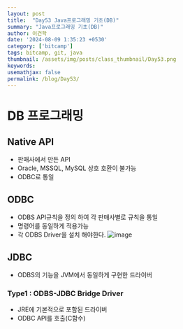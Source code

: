 ```yaml
---
layout: post
title:  "Day53 Java프로그래밍 기초(DB)"
summary: "Java프로그래밍 기초(DB)"
author: 이건학
date: '2024-08-09 1:35:23 +0530'
category: ['bitcamp']
tags: bitcamp, git, java
thumbnail: /assets/img/posts/class_thumbnail/Day53.png
keywords: 
usemathjax: false
permalink: /blog/Day53/
---
```

# DB 프로그래밍
## Native API
- 판매사에서 만든 API
- Oracle, MSSQL, MySQL 상호 호환이 불가능
- ODBC로 통일

## ODBC
- ODBS API규칙을 정의 하여 각 판매사별로 규칙을 통일
- 명령어를 동일하게 적용가능
- 각 ODBS Driver을 설치 해야한다.
  ![image](https://github.com/user-attachments/assets/b372acd5-a081-43fb-a9ae-82af3a6f0105)

## JDBC
- ODBS의 기능을 JVM에서 동일하게 구현한 드라이버 
### Type1 : ODBS-JDBC Bridge Driver
- JRE에 기본적으로 포함된 드라이버
- ODBC API를 호출(C함수)
